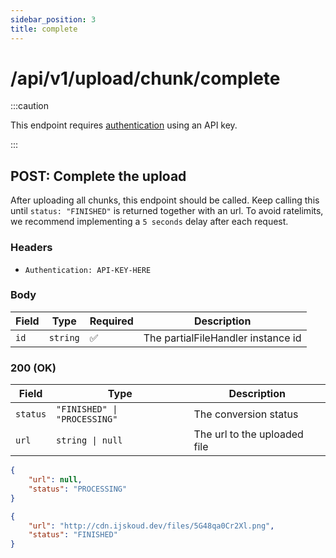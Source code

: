 ```yaml
---
sidebar_position: 3
title: complete
---
```


# /api/v1/upload/chunk/complete

:::caution

This endpoint requires [authentication](/docs/api/intro#authentication) using an API key.

:::

## POST: Complete the upload

After uploading all chunks, this endpoint should be called. Keep calling this until `status: "FINISHED"` is returned together with an url.
To avoid ratelimits, we recommend implementing a `5 seconds` delay after each request.

### Headers

-   `Authentication: API-KEY-HERE`

### Body

| Field | Type     | Required | Description                        |
| ----- | -------- | -------- | ---------------------------------- |
| `id`  | `string` | ✅       | The partialFileHandler instance id |

### 200 (OK)

| Field    | Type                         | Description                  |
| -------- | ---------------------------- | ---------------------------- |
| `status` | `"FINISHED" \| "PROCESSING"` | The conversion status        |
| `url`    | `string \| null`             | The url to the uploaded file |

```json
{
	"url": null,
	"status": "PROCESSING"
}
```

```json
{
	"url": "http://cdn.ijskoud.dev/files/5G48qa0Cr2Xl.png",
	"status": "FINISHED"
}
```
